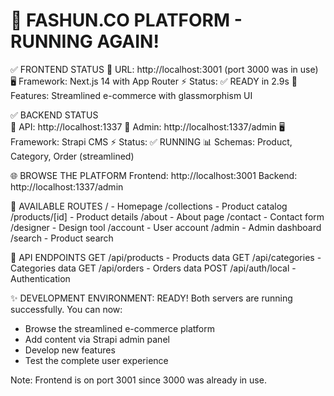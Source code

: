 🎉 FASHUN.CO PLATFORM - RUNNING AGAIN!
=========================================

✅ FRONTEND STATUS
   📍 URL: http://localhost:3001 (port 3000 was in use)
   🖥️  Framework: Next.js 14 with App Router
   ⚡ Status: ✅ READY in 2.9s
   🎨 Features: Streamlined e-commerce with glassmorphism UI

✅ BACKEND STATUS  
   📍 API: http://localhost:1337
   📍 Admin: http://localhost:1337/admin
   🖥️  Framework: Strapi CMS
   ⚡ Status: ✅ RUNNING
   📊 Schemas: Product, Category, Order (streamlined)

🌐 BROWSE THE PLATFORM
   Frontend: http://localhost:3001
   Backend:  http://localhost:1337/admin

📂 AVAILABLE ROUTES
   /                    - Homepage
   /collections         - Product catalog
   /products/[id]       - Product details
   /about              - About page
   /contact            - Contact form
   /designer           - Design tool
   /account            - User account
   /admin              - Admin dashboard
   /search             - Product search

🔗 API ENDPOINTS
   GET  /api/products   - Products data
   GET  /api/categories - Categories data
   GET  /api/orders     - Orders data
   POST /api/auth/local - Authentication

✨ DEVELOPMENT ENVIRONMENT: READY!
Both servers are running successfully. You can now:
- Browse the streamlined e-commerce platform
- Add content via Strapi admin panel
- Develop new features
- Test the complete user experience

Note: Frontend is on port 3001 since 3000 was already in use.